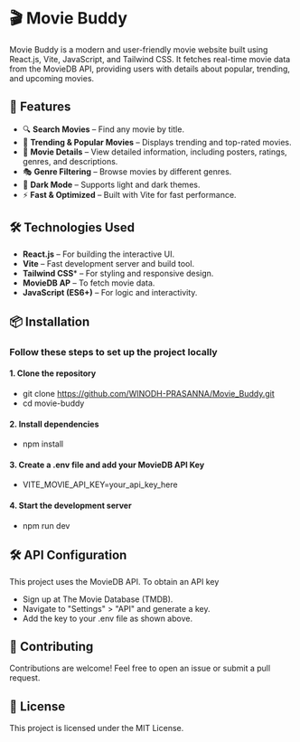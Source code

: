 # 🎬 Movie Buddy
Movie Buddy is a modern and user-friendly movie website built using React.js, Vite, JavaScript, and Tailwind CSS. It fetches real-time movie data from the MovieDB API, providing users with details about popular, trending, and upcoming movies.

## 🚀 Features
- 🔍 **Search Movies** – Find any movie by title.
- 🎥 **Trending & Popular Movies** – Displays trending and top-rated movies.
- 📌 **Movie Details** – View detailed information, including posters, ratings, genres, and descriptions.
- 🎭 **Genre Filtering** – Browse movies by different genres.
- 🌙 **Dark Mode** – Supports light and dark themes.
- ⚡ **Fast & Optimized** – Built with Vite for fast performance.

## 🛠️ Technologies Used
- **React.js** – For building the interactive UI.
- **Vite** – Fast development server and build tool.
- **Tailwind CSS*** – For styling and responsive design.
- **MovieDB AP** – To fetch movie data.
- **JavaScript (ES6+)** – For logic and interactivity.

## 📦 Installation
### Follow these steps to set up the project locally
#### 1. Clone the repository
- git clone https://github.com/WINODH-PRASANNA/Movie_Buddy.git
- cd movie-buddy
#### 2. Install dependencies
- npm install
#### 3. Create a .env file and add your MovieDB API Key
- VITE_MOVIE_API_KEY=your_api_key_here
#### 4. Start the development server
- npm run dev

## 🛠️ API Configuration
This project uses the MovieDB API. To obtain an API key
- Sign up at The Movie Database (TMDB).
- Navigate to "Settings" > "API" and generate a key.
- Add the key to your .env file as shown above.

## 🤝 Contributing
Contributions are welcome! Feel free to open an issue or submit a pull request.

## 📜 License
This project is licensed under the MIT License.
